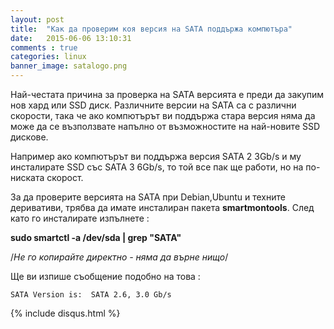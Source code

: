 ```yaml
---
layout: post
title:  "Как да проверим коя версия на SATA поддържа компютъра"
date:   2015-06-06 13:10:31
comments : true
categories: linux
banner_image: satalogo.png
---
```



Най-честата причина за проверка на SATA версията е преди да закупим нов хард или SSD диск. Различните версии на SATA са с различни скорости, така че ако компютърът ви поддържа стара версия няма да може да се възползвате напълно от  възможностите на най-новите SSD дискове.

Например ако компютърът ви поддържа версия SATA 2 3Gb/s и му инсталирате SSD със SATA 3 6Gb/s, то той все пак ще работи, но на по-ниската скорост.

За да проверите версията на SATA при Debian,Ubuntu и техните деривативи, трябва да имате инсталиран пакета **smartmontools**.
След като го инсталирате изпълнете : 

**sudo smartctl -a /dev/sda &#124; grep "SATA"** 

/*Не го копирайте директно - няма да върне нищо*/


Ще ви изпише съобщение подобно на това :

`SATA Version is:  SATA 2.6, 3.0 Gb/s`



{% include disqus.html %}
